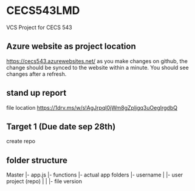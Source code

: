 # CECS543LMD
VCS Project for CECS 543

## Azure website as project location
https://cecs543.azurewebsites.net/
as you make changes on github, the change should be synced to the website within a minute. You should see changes after a refresh.

## stand up report
file location
https://1drv.ms/w/s!AgJrpqI0jWm8gZpljgq3uOegIrgdbQ

## Target 1 (Due date sep 28th)
create repo

## folder structure
Master
|- app.js
|- functions
|- actual app folders
    |- username
    |   |- user project (repo)
    |   |   |- file version

